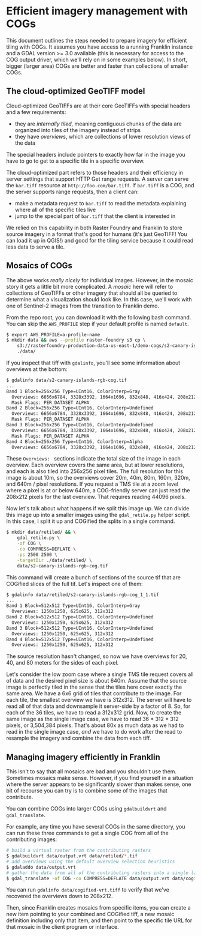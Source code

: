 # Efficient imagery management with COGs

This document outlines the steps needed to prepare imagery for efficient tiling
with COGs. It assumes you have access to a running Franklin instance and a GDAL
version >= 3.0 available (this is necessary for access to the COG output driver,
which we'll rely on in some examples below). In short, bigger (larger area) COGs
are better and faster than collections of smaller COGs.

## The cloud-optimized GeoTIFF model

Cloud-optimized GeoTIFFs are at their core GeoTIFFs with special headers and a
few requirements:

- they are _internally tiled_, meaning contiguous chunks of the data are
  organized into tiles of the imagery instead of strips
- they have _overviews_, which are collections of lower resolution views of the
  data

The special headers include pointers to exactly how far in the image you have to
go to get to a specific tile in a specific overview.

The cloud-optimized part refers to those headers and their efficiency in server
settings that support HTTP Get range requests. A server can serve the `bar.tiff`
resource at `http://foo.com/bar.tiff`. If `bar.tiff` is a COG, and the server
supports range requests, then a client can:

- make a metadata request to `bar.tiff` to read the metadata explaining where
  all of the specific tiles live
- jump to the special part of `bar.tiff` that the client is interested in

We relied on this capability in both Raster Foundry and Franklin to store source
imagery in a format that's good for humans (it's just GeoTIFF! You can load it
up in QGIS!) and good for the tiling service because it could read less data to
serve a tile.

## Mosaics of COGs

The above works _really nicely_ for individual images. However, in the mosaic
story it gets a little bit more complicated. A _mosaic_ here will refer to
collections of GeoTIFFs or other imagery that should all be queried to determine
what a visualization should look like. In this case, we'll work with one of
Sentinel-2 images from the transition to Franklin demo.

From the repo root, you can download it with the following bash command. You can
skip the `AWS_PROFILE` step if your default profile is named `default`.

```bash
$ export AWS_PROFILE=a-profile-name
$ mkdir data && aws --profile raster-foundry s3 cp \
    s3://rasterfoundry-production-data-us-east-1/demo-cogs/s2-canary-islands-rgb-cog.tif \
    ./data/
```

If you inspect that tiff with `gdalinfo`, you'll see some information about overviews at the bottom:

```bash
$ gdalinfo data/s2-canary-islands-rgb-cog.tif
...
Band 1 Block=256x256 Type=UInt16, ColorInterp=Gray
  Overviews: 6656x6784, 3328x3392, 1664x1696, 832x848, 416x424, 208x212
  Mask Flags: PER_DATASET ALPHA
Band 2 Block=256x256 Type=UInt16, ColorInterp=Undefined
  Overviews: 6656x6784, 3328x3392, 1664x1696, 832x848, 416x424, 208x212
  Mask Flags: PER_DATASET ALPHA
Band 3 Block=256x256 Type=UInt16, ColorInterp=Undefined
  Overviews: 6656x6784, 3328x3392, 1664x1696, 832x848, 416x424, 208x212
  Mask Flags: PER_DATASET ALPHA
Band 4 Block=256x256 Type=UInt16, ColorInterp=Alpha
  Overviews: 6656x6784, 3328x3392, 1664x1696, 832x848, 416x424, 208x212
```

These `Overviews: ` sections indicate the total size of the image in each
overview. Each overview covers the same area, but at lower resolutions, and each
is also tiled into 256x256 pixel tiles. The full resolution for this image is
about 10m, so the overviews cover 20m, 40m, 80m, 160m, 320m, and 640m / pixel
resolutions. If you request a TMS tile at a zoom level where a pixel is at or
below 640m, a COG-friendly server can just read the 208x212 pixels for the last
overview. That requires reading 44096 pixels.

Now let's talk about what happens if we split this image up. We can divide this
image up into a smaller images using the `gdal_retile.py` helper script. In this
case, I split it up and COGified the splits in a single command.

```bash
$ mkdir data/retiled/ && \
    gdal_retile.py \
    -of COG \
    -co COMPRESS=DEFLATE \
    -ps 2500 2500 \
    -targetDir ./data/retiled/ \
    data/s2-canary-islands-rgb-cog.tif
```

This command will create a bunch of sections of the source tif that are
COGified slices of the full tif. Let's inspect one of them:

```bash
$ gdalinfo data/retiled/s2-canary-islands-rgb-cog_1_1.tif
...
Band 1 Block=512x512 Type=UInt16, ColorInterp=Gray
  Overviews: 1250x1250, 625x625, 312x312
Band 2 Block=512x512 Type=UInt16, ColorInterp=Undefined
  Overviews: 1250x1250, 625x625, 312x312
Band 3 Block=512x512 Type=UInt16, ColorInterp=Undefined
  Overviews: 1250x1250, 625x625, 312x312
Band 4 Block=512x512 Type=UInt16, ColorInterp=Undefined
  Overviews: 1250x1250, 625x625, 312x312
```

The source resolution hasn't changed, so now we have overviews for 20, 40, and
80 meters for the sides of each pixel.

Let's consider the low zoom case where a single TMS tile request covers all of
data and the desired pixel size is about 640m. Assume that the source image is
perfectly tiled in the sense that the tiles here cover exactly the same area. We
have a 6x6 grid of tiles that contribute to the image. For each tile, the
smallest overview we have is 312x312. The server will have to read all of that
data and downsample it server-side by a factor of 8. So, for each of the 36
tiles, we have to read a 312x312 grid. Now, to create the same image as the
single image case, we have to read 36 * 312 * 312 pixels, or 3,504,384 pixels.
That's about 80x as much data as we had to read in the single image case, _and_
we have to do work after the read to resample the imagery and combine the data
from each tiff.

## Managing imagery efficiently in Franklin

This isn't to say that all mosaics are bad and you shouldn't use them. Sometimes
mosaics make sense. However, if you find yourself in a situation where the
server appears to be significantly slower than makes sense, one bit of recourse
you can try is to combine some of the images that contribute.

You can combine COGs into larger COGs using `gdalbuildvrt` and `gdal_translate`.

For example, any time you have several COGs in the same directory, you can run
these three commands to get a single COG from all of the contributing images:

```bash
# build a virtual raster from the contributing rasters
$ gdalbuildvrt data/output.vrt data/retiled/*.tif
# add overviews using the default overview selection heuristics
$ gdaladdo data/output.vrt
# gather the data from all of the contributing rasters into a single larger COG
$ gdal_translate -of COG -co COMPRESS=DEFLATE data/output.vrt data/cogified-vrt.tiff
```

You can run `gdalinfo data/cogified-vrt.tiff` to verify that we've recovered the
overviews down to 208x212.

Then, since Franklin creates mosaics from specific items, you can create a new
item pointing to your combined and COGified tiff, a new mosaic definition
including only that item, and then point to the specific tile URL for that
mosaic in the client program or interface.